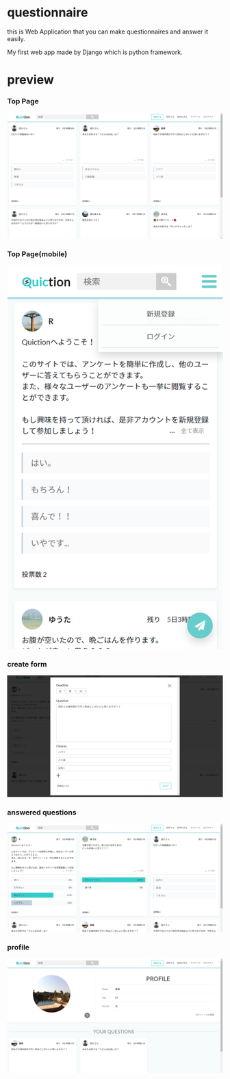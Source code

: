 # questionnaire
this is Web Application that you can make questionnaires and answer it easily.

My first web app made by Django which is python framework.

# preview
### Top Page
![top](preview/0.png)
### Top Page(mobile)
![top-mobile](preview/1.png)
### create form
![form](preview/2.png)
### answered questions
![answered](preview/3.png)
### profile
![profile](preview/4.png)